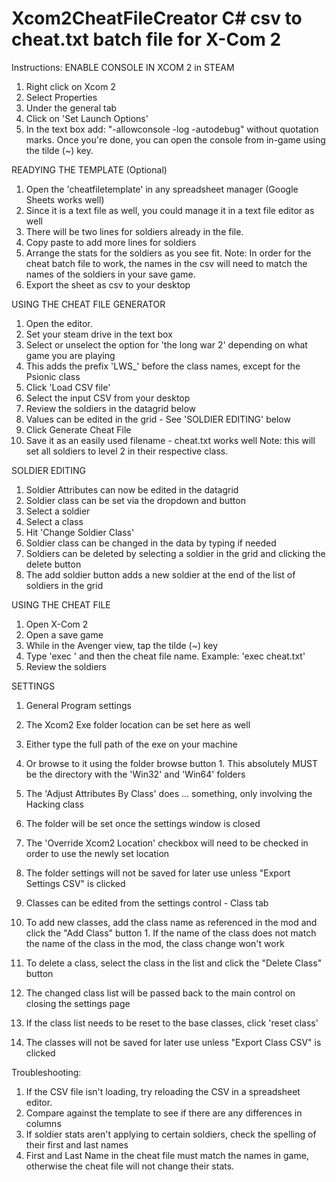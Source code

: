 # Xcom2CheatFileCreator C# csv to cheat.txt batch file for X-Com 2

Instructions:
ENABLE CONSOLE IN XCOM 2 in STEAM

1. Right click on Xcom 2
2. Select Properties
3. Under the general tab 
  1. Click on 'Set Launch Options'
  2. In the text box add: "-allowconsole -log -autodebug" without quotation marks. 
Once you're done, you can open the console from in-game using the tilde (~) key.

READYING THE TEMPLATE (Optional)
1. Open the 'cheatfiletemplate' in any spreadsheet manager (Google Sheets works well)
  1. Since it is a text file as well, you could manage it in a text file editor as well
2. There will be two lines for soldiers already in the file. 
  1. Copy paste to add more lines for soldiers
3. Arrange the stats for the soldiers as you see fit.
Note: In order for the cheat batch file to work, the names in the csv will need to match the names of the soldiers in your save game.
4. Export the sheet as csv to your desktop

USING THE CHEAT FILE GENERATOR
1. Open the editor.
2. Set your steam drive in the text box
3. Select or unselect the option for 'the long war 2' depending on what game you are playing
  1. This adds the prefix 'LWS_' before the class names, except for the Psionic class
4. Click 'Load CSV file' 
  1. Select the input CSV from your desktop
5. Review the soldiers in the datagrid below
  1. Values can be edited in the grid - See 'SOLDIER EDITING' below
6. Click Generate Cheat File
7. Save it as an easily used filename - cheat.txt works well
Note: this will set all soldiers to level 2 in their respective class.

SOLDIER EDITING
1. Soldier Attributes can now be edited in the datagrid
2. Soldier class can be set via the dropdown and button
  1. Select a soldier
  2. Select a class
  3. Hit 'Change Soldier Class'
  4. Soldier class can be changed in the data by typing if needed
3. Soldiers can be deleted by selecting a soldier in the grid and clicking the delete button
4. The add soldier button adds a new soldier at the end of the list of soldiers in the grid

USING THE CHEAT FILE
1. Open X-Com 2
2. Open a save game
3. While in the Avenger view, tap the tilde (~) key
4. Type 'exec ' and then the cheat file name. Example: 'exec cheat.txt'
5. Review the soldiers

SETTINGS
1. General Program settings
  1. The Xcom2 Exe folder location can be set here as well
  2. Either type the full path of the exe on your machine
  3. Or browse to it using the folder browse button
    1. This absolutely MUST be the directory with the 'Win32' and 'Win64' folders
  4. The 'Adjust Attributes By Class' does ... something, only involving the Hacking class
  5. The folder will be set once the settings window is closed  
  6. The 'Override Xcom2 Location' checkbox will need to be checked in order to use the newly set location
  7. The folder settings will not be saved for later use unless "Export Settings CSV" is clicked 


2. Classes can be edited from the settings control - Class tab
  1. To add new classes, add the class name as referenced in the mod and click the "Add Class" button
    1. If the name of the class does not match the name of the class in the mod, the class change won't work
  2. To delete a class, select the class in the list and click the "Delete Class" button
  3. The changed class list will be passed back to the main control on closing the settings page
  4. If the class list needs to be reset to the base classes, click 'reset class'
  5. The classes will not be saved for later use unless "Export Class CSV" is clicked 
  

Troubleshooting:

1. If the CSV file isn't loading, try reloading the CSV in a spreadsheet editor. 
  1. Compare against the template to see if there are any differences in columns
2. If soldier stats aren't applying to certain soldiers, check the spelling of their first and last names
  2. First and Last Name in the cheat file must match the names in game, otherwise the cheat file will not change their stats.
  
